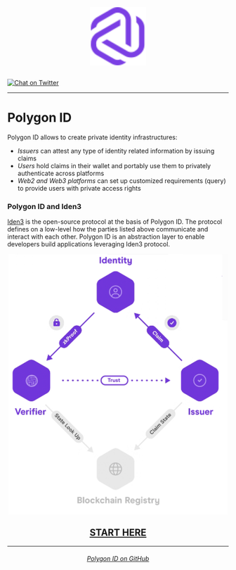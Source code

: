 <div align="center">
<img src="logo.svg" align="center" width="128px"/>
<br /><br />
</div>

[![Chat on Twitter][ico-twitter]][link-twitter]

[ico-twitter]: https://img.shields.io/twitter/url?color=black&label=0xpolygonid&logoColor=black&style=social&url=https%3A%2F%2Ftwitter.com%2F0xpolygonid

[link-twitter]: https://twitter.com/0xpolygonid

---

# Polygon ID 

Polygon ID allows to create private identity infrastructures:

- *Issuers* can attest any type of identity related information by issuing claims
- *Users* hold claims in their wallet and portably use them to privately authenticate across platforms
- *Web2 and Web3 platforms* can set up customized requirements (query) to provide users with private access rights

### Polygon ID and Iden3

[Iden3](https://iden3.io/) is the open-source protocol at the basis of Polygon ID. The protocol defines on a low-level how the parties listed above communicate and interact with each other. Polygon ID is an abstraction layer to enable developers build applications leveraging Iden3 protocol.

<div align="center">
<img src= "./imgs/triangle-of-trust-polygonID.png" align="center" width="500"/>
</div>


## <div align="center"><b>[START HERE](getting-started/getting-started.md)</b></div>

---

###### <div align="center">[Polygon ID on GitHub](https://github.com/0xPolygonID)</div>
